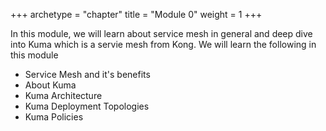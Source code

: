 +++
archetype = "chapter"
title = "Module 0"
weight = 1
+++

In this module, we will learn about service mesh in general and deep dive into Kuma which is a servie mesh from Kong. We will learn the following in this module

- Service Mesh and it's benefits
- About Kuma
- Kuma Architecture
- Kuma Deployment Topologies
- Kuma Policies
